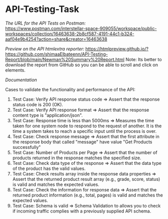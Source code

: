 # API-Testing-Task

*The URL for the API Tests on Postman:* https://www.postman.com/interstellar-space-909055/workspace/public-workspaces/collection/16463638-2b8cf587-4191-44c1-b324-aaf04e9b4254?action=share&creator=16463638

*Preview on the API htmlextra reporter:* https://htmlpreview.github.io/?https://github.com/shimaaElbateenn/API-Testing-Report/blob/main/Newman%20Summary%20Report.html
Note: Its better to download the report from GitHub so you can be able to scroll and click on elements.


*Documentation*

Cases to validate the functionality and performance of the API:

1. Test Case: Verify API response status code => Assert that the response status code is 200 (OK).
2. Test Case: Verify API response format => Assert that the response content type is "application/json".
3. Test Case: Response time is less than 5000ms => Measures the time taken for one system node to respond to the request of another. It is the time a system takes to reach a specific input until the process is over.
4. Test Case: Check response message => Assert that the first attribute in the response body that called "message" have value "Get Products successfully"
5. Test Case: Number of Products per Page => Assert that the number of products returned in the response matches the specified size.
6. Test Case: Check data type of the response => Assert that the data type of the product has the valid values.
7. Test Case: Check results array inside the response data properties => Assert that the returned product result array (e.g., grade, score, status) is valid and matches the expected values.
8. Test Case: Check the information for response data => Assert that the returned product information (e.g., total, pages) is valid and matches the expected values.
9. Test Case: Schema is valid => Schema Validation to allows you to check if incoming traffic complies with a previously supplied API schema.





